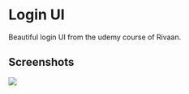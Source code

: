 # Login UI

Beautiful login UI from the udemy course of Rivaan. 

## Screenshots

<img src="https://i.imgur.com/rdLFBjI.png"/>

